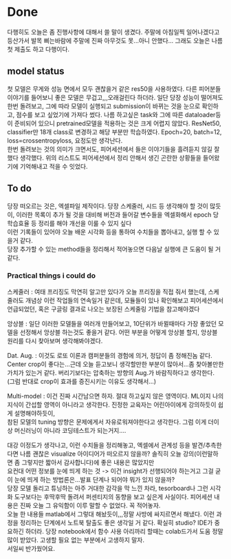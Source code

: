 # Done  
다행히도 오늘은 좀 진행사항에 대해서 쓸 말이 생겼다. 주말에 아침일찍 일어나겠다고 등산가서 발목 삐는바람에 주말에 진짜 아무것도 못...아니 안했다... 그래도 오늘은 나름 첫 제출도 하고 다행이다.
## model status  
첫 모델은 무게와 성능 면에서 모두 괜찮을거 같은 res50을 사용하였다. 다른 피어분들 이야기를 들어보니 좋은 모델은 무겁고,,,오래걸린다 하더라. 일단 당장 성능이 떨어져도 한번 돌려보고, 그에 따라
모델이 실행되고 submission이 바뀌는 것을 눈으로 확인하고, 점수를 보고 싶었기에 가져다 썼다. 나름 하고싶은 task와 그에 따른 dataloader등이 준비되어 있으니 pretrained모델을 적용하는 것은 크게 어렵지 않았다. 
ResNet50, classifier만 18개 class로 변경하고 해당 부분만 학습하였다. Epoch=20, batch=12, loss=crossentropyloss, 요정도만 생각난다.  
한번 돌려보는 것의 의미가 크면서도, 피어세션에서 들은 이야기들을 흘려듣지 않길 잘했다 생각했다. 위의 리스트도 피어세션에서 정리 안해서 생긴 곤란한 상황들을 들어왔기에 기억해내고 적을 수 잇었다. 
## To do  
당장 떠오르는 것은, 엑셀파일 제작이다. 당장 스케줄러, 시드 등 생각해야 할 것이 많듯이, 이러한 목록이 추가 될 것을 대비해 버전과 들어갈 변수들을 엑셀화해서 epoch 당 학습효율 등 정리를 해야 개선을 이룰 수 있지 싶다  
이런 기록들이 있어야 오늘 배운 시각화 등을 통하여 수치들을 뽑아내고, 실행 할 수 있을거 같다.  
당장 추가할 수 있는 method들을 정리해서 적어놓으면 다음날 실행에 큰 도움이 될 거 같다.  
### Practical things i could do  
스케줄러 : 여태 프리징도 막연히 알고만 있다가 오늘 프리징을 직접 줘서 했는데, 스케줄러도 개념상 이런 작업들의 연속일거 같은데, 모듈들이 있나 확인해보고 피어세션에서 언급되었던, 혹은 구글링 결과로 나오는 보장된 스케줄링 기법을 참고해야겠다

앙상블 : 일단 이러한 모델들을 여러개 만들어보고, 10단위가 바뀔때마다 가장 좋았던 모델을 선정해서 앙상블 하는것도 좋을거 같다. 어떤 부분을 어떻게 앙상블 할지, 앙상블 원리를 다시 찾아보며 생각해봐야겠다.  

Dat. Aug. : 이것도 로또 이론과 캠퍼분들의 경험에 의거, 정답이 좀 정해진놈 같다. Center crop이 좋다는...근데 오늘 듣고보니 생각할만한 부분이 많아서...좀 찾아볼만한 가치가 있는거 같다. 버리기보다는 압축하는 방향의 Aug.가 바람직하다고 생각한다.  
(그럼 반대로 crop이 효과를 증진시키는 이유도 생각해서...)  

Multi-model : 이건 진짜 시간남으면 하자. 절대 하고싶지 않은 영역이다. ML이지 나의 지식이 간섭할 영역이 아니라고 생각한다. 진정한 교육자는 어린아이에게 강의하듯이 쉽게 설명해야하듯이,  
참된 모델의 tuning 방향은 문제에게서 자유로워져야한다고 생각한다. 그럼 이게 더이상 머신러닝이 아니라 코딩테스트가 되는거지....  

대강 이정도가 생각나고, 이런 수치들을 정리해놓고, 엑셀에서 관계성 등을 발견/추측한다면 나름 괜찮은 visualize 아이디어가 떠오르지 않을까? 솔직히 오늘 강의(이런말하면 좀 그렇지만 짧아서 감사합니다)에 좋은 내용은 많았지만  
요컨대 어떤 정보를 눈에 띄게 하는 것 -> 이건 insight가 선행되어야 하는거고 그걸 굳이 눈에 띄게 하는 방법론은...발표 단계나 되어야 뭐가 있지 않을까?  
당장 모델 돌리고 튜닝하는 아주 거대한 감각을 막 느낀 차라, tesorboard나 그런 시각화 도구보다는 후딱후딱 돌려서 퍼센티지의 동향을 보고 싶은게 사실이다. 피어세션 내용은 진짜 오늘 그 유익함이 이루 말할 수 없었다. 꼭 적어놓자.     
오늘 한 내용들 matlab에서 그렇대 해놨듯이,,,정말 사방에 싸지르면서 해냈다. 이런 과정을 정리하는 단계에서 노트북 탈출도 좋은 생각일 거 같다. 확실히 studio? IDE가 중요하긴 하더라. 당장 notebook에서 함수 사용 아리까리 할때는 colab드가서 도움 정말 많이 받았다. 고생할 필요 없는 부분에서 고생하지 말자.  
서일씨 반가웠어요.
